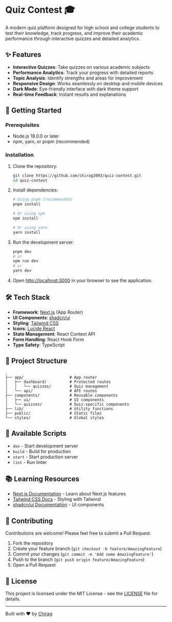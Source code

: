 # Quiz Contest 🎓

A modern quiz platform designed for high school and college students to test their knowledge, track progress, and improve their academic performance through interactive quizzes and detailed analytics.

## ✨ Features

- **Interactive Quizzes**: Take quizzes on various academic subjects
- **Performance Analytics**: Track your progress with detailed reports
- **Topic Analysis**: Identify strengths and areas for improvement
- **Responsive Design**: Works seamlessly on desktop and mobile devices
- **Dark Mode**: Eye-friendly interface with dark theme support
- **Real-time Feedback**: Instant results and explanations

## 🚀 Getting Started

### Prerequisites

- Node.js 18.0.0 or later
- npm, yarn, or pnpm (recommended)

### Installation

1. Clone the repository:
   ```bash
   git clone https://github.com/chirag3003/quiz-contest.git
   cd quiz-contest
   ```

2. Install dependencies:
   ```bash
   # Using pnpm (recommended)
   pnpm install
   
   # Or using npm
   npm install
   
   # Or using yarn
   yarn install
   ```


3. Run the development server:
   ```bash
   pnpm dev
   # or
   npm run dev
   # or
   yarn dev
   ```

4. Open [http://localhost:3000](http://localhost:3000) in your browser to see the application.

## 🛠️ Tech Stack

- **Framework**: [Next.js](https://nextjs.org/) (App Router)
- **UI Components**: [shadcn/ui](https://ui.shadcn.com/)
- **Styling**: [Tailwind CSS](https://tailwindcss.com/)
- **Icons**: [Lucide React](https://lucide.dev/)
- **State Management**: React Context API
- **Form Handling**: React Hook Form
- **Type Safety**: TypeScript

## 📂 Project Structure

```
.
├── app/                    # App router
│   ├── dashboard/          # Protected routes
│   │   └── quizzes/        # Quiz management
│   └── api/                # API routes
├── components/             # Reusable components
│   ├── ui/                 # UI components
│   └── quizzes/            # Quiz-specific components
├── lib/                    # Utility functions
├── public/                 # Static files
└── styles/                 # Global styles
```

## 📝 Available Scripts

- `dev` - Start development server
- `build` - Build for production
- `start` - Start production server
- `lint` - Run linter

## 📚 Learning Resources

- [Next.js Documentation](https://nextjs.org/docs) - Learn about Next.js features
- [Tailwind CSS Docs](https://tailwindcss.com/docs) - Styling with Tailwind
- [shadcn/ui Documentation](https://ui.shadcn.com/docs) - UI components

## 🤝 Contributing

Contributions are welcome! Please feel free to submit a Pull Request.

1. Fork the repository
2. Create your feature branch (`git checkout -b feature/AmazingFeature`)
3. Commit your changes (`git commit -m 'Add some AmazingFeature'`)
4. Push to the branch (`git push origin feature/AmazingFeature`)
5. Open a Pull Request

## 📄 License

This project is licensed under the MIT License - see the [LICENSE](LICENSE) file for details.

---

Built with ❤️ by [Chirag](https://github.com/chirag3003)

